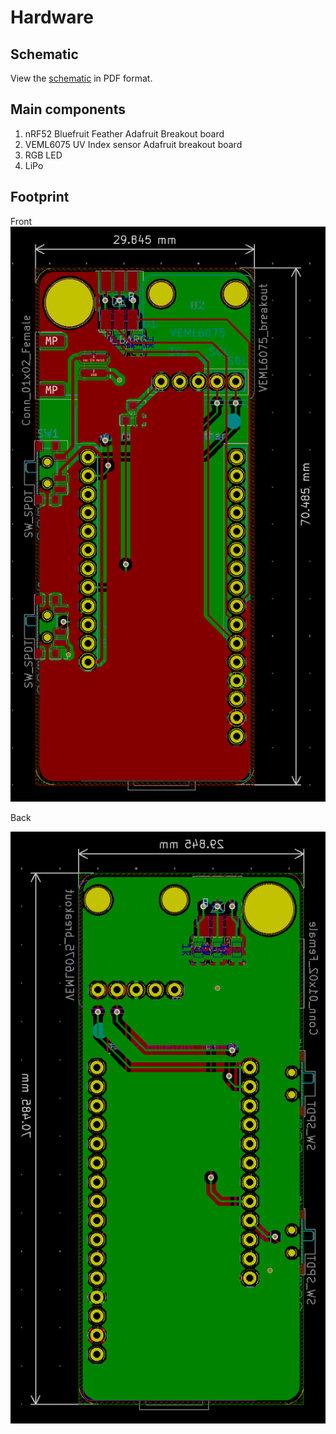 # Hardware

## Schematic

View the [schematic](images/schematic.pdf) in PDF format.

## Main components

1. nRF52 Bluefruit Feather Adafruit Breakout board
1. VEML6075 UV Index sensor Adafruit breakout board
1. RGB LED
1. LiPo

## Footprint

Front
![](images/footprint-front.png)

Back

![](images/footprint-back.png)
